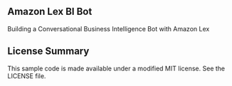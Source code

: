 ## Amazon Lex BI Bot
Building a Conversational Business Intelligence Bot with Amazon Lex

## License Summary
This sample code is made available under a modified MIT license. See the LICENSE file.
